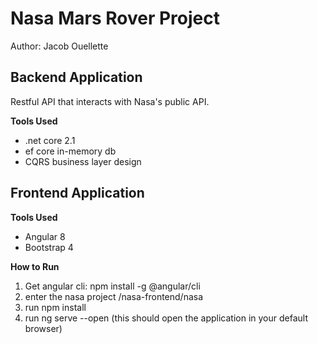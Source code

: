 # Nasa Mars Rover Project

Author: Jacob Ouellette

## Backend Application
Restful API that interacts with Nasa's public API.

**Tools Used**
- .net core 2.1
- ef core in-memory db
- CQRS business layer design

## Frontend Application

**Tools Used**
- Angular 8
- Bootstrap 4

**How to Run**
1. Get angular cli: npm install -g @angular/cli
2. enter the nasa project /nasa-frontend/nasa
3. run npm install
4. run ng serve --open (this should open the application in your default browser)
